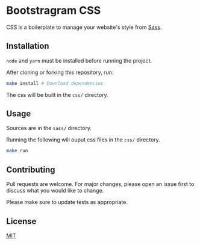 # Bootstragram CSS

CSS is a boilerplate to manage your website's style from [Sass][sass].

## Installation

`node` and `yarn` must be installed before running the project.

After cloning or forking this repository, run:

```bash
make install # Download dependencies
```

The css will be built in the `css/` directory.

## Usage

Sources are in the `sass/` directory.

Running the following will ouput css files in the `css/` directory.

```bash
make run
```

## Contributing

Pull requests are welcome. For major changes, please open an issue first to discuss what you would like to change.

Please make sure to update tests as appropriate.

## License

[MIT](https://choosealicense.com/licenses/mit/)

[sass]: https://sass-lang.com
